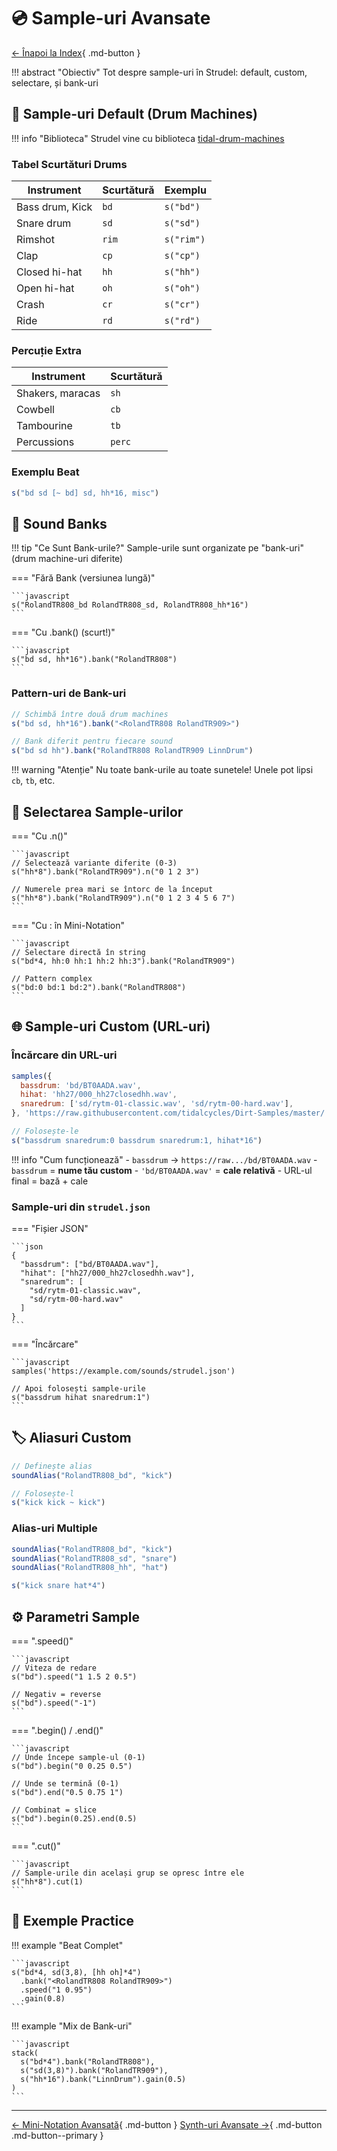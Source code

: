 # :cd: Sample-uri Avansate

[← Înapoi la Index](00-Index.md){ .md-button }

!!! abstract "Obiectiv"
    Tot despre sample-uri în Strudel: default, custom, selectare, și bank-uri

## :drum: Sample-uri Default (Drum Machines)

!!! info "Biblioteca"
    Strudel vine cu biblioteca [tidal-drum-machines](https://github.com/ritchse/tidal-drum-machines)

### Tabel Scurtături Drums

| Instrument | Scurtătură | Exemplu |
|------------|------------|---------|
| Bass drum, Kick | `bd` | `s("bd")` |
| Snare drum | `sd` | `s("sd")` |
| Rimshot | `rim` | `s("rim")` |
| Clap | `cp` | `s("cp")` |
| Closed hi-hat | `hh` | `s("hh")` |
| Open hi-hat | `oh` | `s("oh")` |
| Crash | `cr` | `s("cr")` |
| Ride | `rd` | `s("rd")` |

### Percuție Extra

| Instrument | Scurtătură |
|------------|------------|
| Shakers, maracas | `sh` |
| Cowbell | `cb` |
| Tambourine | `tb` |
| Percussions | `perc` |

### Exemplu Beat

```javascript
s("bd sd [~ bd] sd, hh*16, misc")
```

## :bank: Sound Banks

!!! tip "Ce Sunt Bank-urile?"
    Sample-urile sunt organizate pe "bank-uri" (drum machine-uri diferite)

=== "Fără Bank (versiunea lungă)"

    ```javascript
    s("RolandTR808_bd RolandTR808_sd, RolandTR808_hh*16")
    ```

=== "Cu .bank() (scurt!)"

    ```javascript
    s("bd sd, hh*16").bank("RolandTR808")
    ```

### Pattern-uri de Bank-uri

```javascript
// Schimbă între două drum machines
s("bd sd, hh*16").bank("<RolandTR808 RolandTR909>")

// Bank diferit pentru fiecare sound
s("bd sd hh").bank("RolandTR808 RolandTR909 LinnDrum")
```

!!! warning "Atenție"
    Nu toate bank-urile au toate sunetele! Unele pot lipsi `cb`, `tb`, etc.

## :1234: Selectarea Sample-urilor

=== "Cu .n()"

    ```javascript
    // Selectează variante diferite (0-3)
    s("hh*8").bank("RolandTR909").n("0 1 2 3")
    
    // Numerele prea mari se întorc de la început
    s("hh*8").bank("RolandTR909").n("0 1 2 3 4 5 6 7")
    ```

=== "Cu : în Mini-Notation"

    ```javascript
    // Selectare directă în string
    s("bd*4, hh:0 hh:1 hh:2 hh:3").bank("RolandTR909")
    
    // Pattern complex
    s("bd:0 bd:1 bd:2").bank("RolandTR808")
    ```

## :globe_with_meridians: Sample-uri Custom (URL-uri)

### Încărcare din URL-uri

```javascript
samples({
  bassdrum: 'bd/BT0AADA.wav',
  hihat: 'hh27/000_hh27closedhh.wav',
  snaredrum: ['sd/rytm-01-classic.wav', 'sd/rytm-00-hard.wav'],
}, 'https://raw.githubusercontent.com/tidalcycles/Dirt-Samples/master/')

// Folosește-le
s("bassdrum snaredrum:0 bassdrum snaredrum:1, hihat*16")
```

!!! info "Cum funcționează"
    - `bassdrum` → `https://raw.../bd/BT0AADA.wav`
    - `bassdrum` = **nume tău custom**
    - `'bd/BT0AADA.wav'` = **cale relativă**
    - URL-ul final = bază + cale

### Sample-uri din `strudel.json`

=== "Fișier JSON"

    ```json
    {
      "bassdrum": ["bd/BT0AADA.wav"],
      "hihat": ["hh27/000_hh27closedhh.wav"],
      "snaredrum": [
        "sd/rytm-01-classic.wav",
        "sd/rytm-00-hard.wav"
      ]
    }
    ```

=== "Încărcare"

    ```javascript
    samples('https://example.com/sounds/strudel.json')
    
    // Apoi folosești sample-urile
    s("bassdrum hihat snaredrum:1")
    ```

## :label: Aliasuri Custom

```javascript
// Definește alias
soundAlias("RolandTR808_bd", "kick")

// Folosește-l
s("kick kick ~ kick")
```

### Alias-uri Multiple

```javascript
soundAlias("RolandTR808_bd", "kick")
soundAlias("RolandTR808_sd", "snare")
soundAlias("RolandTR808_hh", "hat")

s("kick snare hat*4")
```

## :gear: Parametri Sample

=== ".speed()"

    ```javascript
    // Viteza de redare
    s("bd").speed("1 1.5 2 0.5")
    
    // Negativ = reverse
    s("bd").speed("-1")
    ```

=== ".begin() / .end()"

    ```javascript
    // Unde începe sample-ul (0-1)
    s("bd").begin("0 0.25 0.5")
    
    // Unde se termină (0-1)
    s("bd").end("0.5 0.75 1")
    
    // Combinat = slice
    s("bd").begin(0.25).end(0.5)
    ```

=== ".cut()"

    ```javascript
    // Sample-urile din același grup se opresc între ele
    s("hh*8").cut(1)
    ```

## :dart: Exemple Practice

!!! example "Beat Complet"

    ```javascript
    s("bd*4, sd(3,8), [hh oh]*4")
      .bank("<RolandTR808 RolandTR909>")
      .speed("1 0.95")
      .gain(0.8)
    ```

!!! example "Mix de Bank-uri"

    ```javascript
    stack(
      s("bd*4").bank("RolandTR808"),
      s("sd(3,8)").bank("RolandTR909"),
      s("hh*16").bank("LinnDrum").gain(0.5)
    )
    ```

---

<div class="grid" markdown>

[← Mini-Notation Avansată](06-Mini-Notation-Avansata.md){ .md-button }
[Synth-uri Avansate →](08-Synth-uri-Avansate.md){ .md-button .md-button--primary }

</div>
